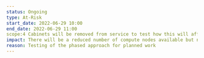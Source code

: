 ```yaml
---
status: Ongoing
type: At-Risk
start_date: 2022-06-29 10:00
end_date: 2022-06-29 11:00
scope:4 Cabinets will be removed from service to test how this will affect the whole service 
impact: There will be a reduced number of compute nodes available but no further user impact   
reason: Testing of the phased approach for planned work   
---
```



